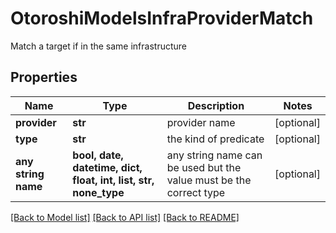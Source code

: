 # OtoroshiModelsInfraProviderMatch

Match a target if in the same infrastructure

## Properties
Name | Type | Description | Notes
------------ | ------------- | ------------- | -------------
**provider** | **str** | provider name | [optional] 
**type** | **str** | the kind of predicate | [optional] 
**any string name** | **bool, date, datetime, dict, float, int, list, str, none_type** | any string name can be used but the value must be the correct type | [optional]

[[Back to Model list]](../README.md#documentation-for-models) [[Back to API list]](../README.md#documentation-for-api-endpoints) [[Back to README]](../README.md)


